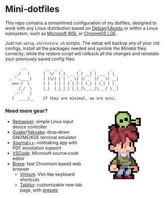 # Mini&#x2011;dotfiles

This repo contains a streamlined configuration of my dotfiles, designed to work with any Linux distribution based on [Debian](https://www.debian.org)/[Ubuntu](https://ubuntu.com) or within a Linux subsystem, such as [Microsoft WSL](https://learn.microsoft.com/en-us/windows/wsl) or [ChromeOS LDE](https://support.google.com/chromebook/answer/9145439?hl=en).

Just run `setup.sh`/`restore.sh` scripts. The setup will backup any of your old configs, install all the packages needed and symlink the *Minidot* files correctly; while the restore script will rollback all the changes and reinstate your previously saved config files.

```
       .-.        __  __ _       _     _       _
    __/   (      |  \/  (_)_ __ (_) __| | ___ | |_
  , '-.____\     | |\/| | | '_ \| |/ _' |/ _ \| __|
   u=='/  \      | |  | | | | | | | (_| | (_) | |_
      /_/  \     |_|  |_|_|_| |_|_|\__,_|\___/ \__|
    .-''   |
   (  ____/__    If they are minimal, we are mini.
```




<img align="right" width="250" src="alien.gif">

### Need more gear?

- [Remapper](https://github.com/sezanzeb/input-remapper): simple Linux input device controller
- [Guake](https://github.com/Guake/guake)/[Yakuake](https://github.com/KDE/yakuake): drop&#x2011;down GNOME/KDE terminal emulator
- [Xournal++](https://xournalpp.github.io/): notetaking app with PDF annotation support
- [VSCode](https://code.visualstudio.com/): Microsoft source&#x2011;code editor
- [Brave](https://brave.com/): fast Chromium&#x2011;based web browser
    + [Vimium](https://chrome.google.com/webstore/detail/vimium/dbepggeogbaibhgnhhndojpepiihcmeb): Vim&#x2011;like keyboard shortcuts
    + [Tabliss](https://chrome.google.com/webstore/detail/tabliss-a-beautiful-new-t/hipekcciheckooncpjeljhnekcoolahp): customizable new&#x2011;tab page, with [presets](https://raw.githubusercontent.com/matteogiorgi/.minidot/master/tabliss.json)
